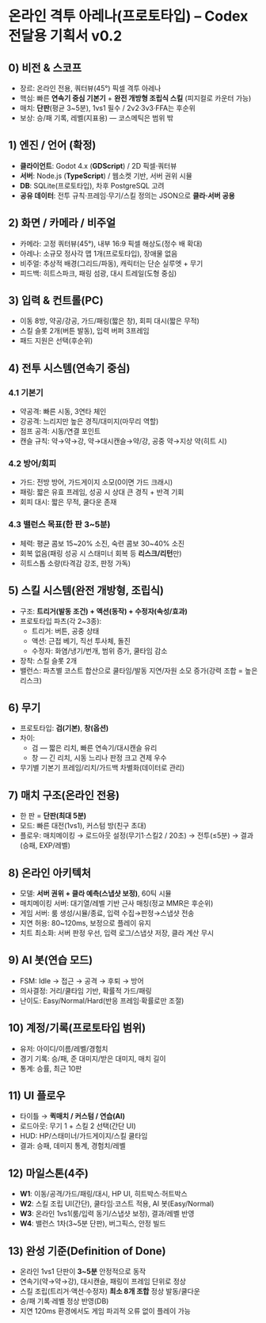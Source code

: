 # 온라인 격투 아레나(프로토타입) – Codex 전달용 기획서 v0.2

## 0) 비전 & 스코프
- 장르: 온라인 전용, 쿼터뷰(45°) 픽셀 격투 아레나
- 핵심: 빠른 **연속기 중심 기본기** + **완전 개방형 조립식 스킬** (피지컬로 카운터 가능)
- 매치: **단판**(평균 3~5분), 1vs1 필수 / 2v2·3v3·FFA는 후순위
- 보상: 승/패 기록, 레벨(지표용) — 코스메틱은 범위 밖

## 1) 엔진 / 언어 (확정)
- **클라이언트**: Godot 4.x (**GDScript**) / 2D 픽셀·쿼터뷰
- **서버**: Node.js (**TypeScript**) / 웹소켓 기반, 서버 권위 시뮬
- **DB**: SQLite(프로토타입), 차후 PostgreSQL 고려
- **공유 데이터**: 전투 규칙·프레임·무기/스킬 정의는 JSON으로 **클라·서버 공용**

## 2) 화면 / 카메라 / 비주얼
- 카메라: 고정 쿼터뷰(45°), 내부 16:9 픽셀 해상도(정수 배 확대)
- 아레나: 소규모 정사각 맵 1개(프로토타입), 장애물 없음
- 비주얼: 추상적 배경(그리드/파동), 캐릭터는 단순 실루엣 + 무기
- 피드백: 히트스파크, 패링 섬광, 대시 트레일(도형 중심)

## 3) 입력 & 컨트롤(PC)
- 이동 8방, 약공/강공, 가드/패링(짧은 창), 회피 대시(짧은 무적)
- 스킬 슬롯 2개(버튼 발동), 입력 버퍼 3프레임
- 패드 지원은 선택(후순위)

## 4) 전투 시스템(연속기 중심)
### 4.1 기본기
- 약공격: 빠른 시동, 3연타 체인
- 강공격: 느리지만 높은 경직/대미지(마무리 역할)
- 점프 공격: 시동/연결 포인트
- 캔슬 규칙: 약→약→강, 약→대시캔슬→약/강, 공중 약→지상 약(히트 시)

### 4.2 방어/회피
- 가드: 전방 방어, 가드게이지 소모(0이면 가드 크래시)
- 패링: 짧은 유효 프레임, 성공 시 상대 큰 경직 + 반격 기회
- 회피 대시: 짧은 무적, 쿨다운 존재

### 4.3 밸런스 목표(한 판 3~5분)
- 체력: 평균 콤보 15~20% 소진, 숙련 콤보 30~40% 소진
- 회복 없음(패링 성공 시 스태미너 회복 등 **리스크/리턴**만)
- 히트스톱 소량(타격감 강조, 판정 가독)

## 5) 스킬 시스템(완전 개방형, 조립식)
- 구조: **트리거(발동 조건) + 액션(동작) + 수정자(속성/효과)**
- 프로토타입 파츠(각 2~3종):  
  - 트리거: 버튼, 공중 상태  
  - 액션: 근접 베기, 직선 투사체, 돌진  
  - 수정자: 화염/냉기/번개, 범위 증가, 쿨타임 감소
- 장착: 스킬 슬롯 2개
- 밸런스: 파츠별 코스트 합산으로 쿨타임/발동 지연/자원 소모 증가(강력 조합 = 높은 리스크)

## 6) 무기
- 프로토타입: **검(기본)**, **창(옵션)**
- 차이:  
  - 검 — 짧은 리치, 빠른 연속기/대시캔슬 유리  
  - 창 — 긴 리치, 시동 느리나 판정 크고 견제 우수
- 무기별 기본기 프레임/리치/가드백 차별화(데이터로 관리)

## 7) 매치 구조(온라인 전용)
- 한 판 = **단판(최대 5분)**  
- 모드: 빠른 대전(1vs1), 커스텀 방(친구 초대)
- 플로우: 매치메이킹 → 로드아웃 설정(무기1·스킬2 / 20초) → 전투(≤5분) → 결과(승패, EXP/레벨)

## 8) 온라인 아키텍처
- 모델: **서버 권위 + 클라 예측(스냅샷 보정)**, 60틱 시뮬
- 매치메이킹 서버: 대기열/레벨 기반 근사 매칭(정교 MMR은 후순위)
- 게임 서버: 룸 생성/시뮬/종료, 입력 수집→판정→스냅샷 전송
- 지연 허용: 80~120ms, 보정으로 플레이 유지
- 치트 최소화: 서버 판정 우선, 입력 로그/스냅샷 저장, 클라 계산 무시

## 9) AI 봇(연습 모드)
- FSM: Idle → 접근 → 공격 → 후퇴 → 방어
- 의사결정: 거리/쿨타임 기반, 확률적 가드/패링
- 난이도: Easy/Normal/Hard(반응 프레임·확률로만 조절)

## 10) 계정/기록(프로토타입 범위)
- 유저: 아이디/이름/레벨/경험치
- 경기 기록: 승/패, 준 대미지/받은 대미지, 매치 길이
- 통계: 승률, 최근 10판

## 11) UI 플로우
- 타이틀 → **퀵매치 / 커스텀 / 연습(AI)**
- 로드아웃: 무기 1 + 스킬 2 선택(간단 UI)
- HUD: HP/스태미너/가드게이지/스킬 쿨타임
- 결과: 승패, 데미지 통계, 경험치/레벨

## 12) 마일스톤(4주)
- **W1**: 이동/공격/가드/패링/대시, HP UI, 히트박스·허트박스
- **W2**: 스킬 조립 UI(간단), 쿨타임·코스트 적용, AI 봇(Easy/Normal)
- **W3**: 온라인 1vs1(룸/입력 동기/스냅샷 보정), 결과/레벨 반영
- **W4**: 밸런스 1차(3~5분 단판), 버그픽스, 안정 빌드

## 13) 완성 기준(Definition of Done)
- 온라인 1vs1 단판이 **3~5분** 안정적으로 동작
- 연속기(약→약→강), 대시캔슬, 패링이 프레임 단위로 정상
- 스킬 조립(트리거·액션·수정자) **최소 8개 조합** 정상 발동/쿨다운
- 승/패 기록·레벨 정상 반영(DB)
- 지연 120ms 환경에서도 게임 파괴적 오류 없이 플레이 가능
